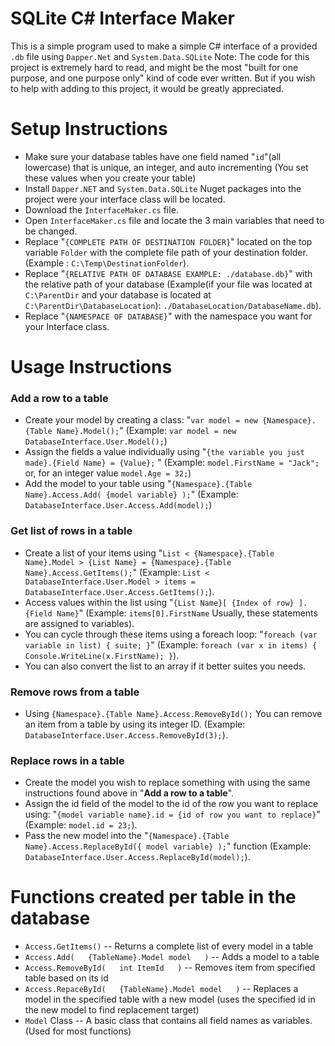 
# SQLite C# Interface Maker

This is a simple program used to make a simple C# interface of a provided `.db` file using `Dapper.Net` and `System.Data.SQLite`
Note: The code for this project is extremely hard to read, and might be the most "built for one purpose, and one purpose only" kind of code ever written. But if you wish to help with adding to this project, it would be greatly appreciated. 

# Setup Instructions
- Make sure your database tables have one field named "`id`"(all lowercase) that is unique, an integer, and auto incrementing (You set these values when you create your table)
- Install `Dapper.NET` and `System.Data.SQLite` Nuget packages into the project were your interface class will be located.
- Download the `InterfaceMaker.cs` file.
- Open `InterfaceMaker.cs` file and locate the 3 main variables that need to be changed.
- Replace "`{COMPLETE PATH OF DESTINATION FOLDER}`" located on the top variable `Folder` with the complete file path of your destination folder. (Example :  `C:\Temp\DestinationFolder`).
- Replace "`{RELATIVE PATH OF DATABASE EXAMPLE: ./database.db}`" with the relative path of your database (Example(if your file was located at `C:\ParentDir` and your database is located at `C:\ParentDir\DatabaseLocation`): `./DatabaseLocation/DatabaseName.db`).
- Replace "`{NAMESPACE OF DATABASE}`" with the namespace you want for your Interface class.

# Usage Instructions
### Add a row to a table
- Create your model by creating a class: "`var model = new {Namespace}.{Table Name}.Model();`" (Example: `var model = new DatabaseInterface.User.Model();`)
- Assign the fields a value individually using "`{the variable you just made}.{Field Name} = {Value};` " (Example: `model.FirstName = "Jack";` or, for an integer value `model.Age = 32;`)
- Add the model to your table using "`{Namespace}.{Table Name}.Access.Add( {model variable} );`" (Example: `DatabaseInterface.User.Access.Add(model);`)

### Get list of rows in a table
- Create a list of your items using "`List < {Namespace}.{Table Name}.Model > {List Name} = {Namespace}.{Table Name}.Access.GetItems();`" (Example: `List < DatabaseInterface.User.Model > items = DatabaseInterface.User.Access.GetItems();`).
- Access values within the list using "`{List Name}[ {Index of row} ].{Field Name}`" (Example: `items[0].FirstName` Usually, these statements are assigned to variables).
- You can cycle through these items using a foreach loop: "`foreach (var variable in list) { suite; }`" (Example: `foreach (var x in items) { Console.WriteLine(x.FirstName); }`).
- You can also convert the list to an array if it better suites you needs.
### Remove rows from a table
- Using `{Namespace}.{Table Name}.Access.RemoveById();` You can remove an item from a table by using its integer ID. (Example: `DatabaseInterface.User.Access.RemoveById(3);`).

### Replace rows in a table
- Create the model you wish to replace something with using the same instructions found above in "**Add a row to a table**".
- Assign the id field of the model to the id of the row you want to replace using: "`{model variable name}.id = {id of row you want to replace}`" (Example: `model.id = 23;`).
- Pass the new model into the "`{Namespace}.{Table Name}.Access.ReplaceById({ model variable} );`"  function (Example: `DatabaseInterface.User.Access.ReplaceById(model);`).


# Functions created per table in the database
- `Access.GetItems()` -- Returns a complete list of every model in a table
- `Access.Add(   {TableName}.Model model   )` -- Adds a model to a table
- `Access.RemoveById(   int ItemId   )` -- Removes item from specified table based on its id
- `Access.RepaceById(   {TableName}.Model model   )` -- Replaces a model in the specified table with a new model (uses the specified id in the new model to find replacement target)
- `Model` Class -- A basic class that contains all field names as variables. (Used for most functions)
